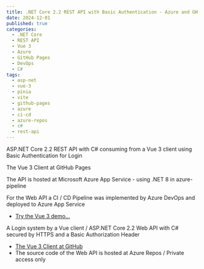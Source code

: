 ```yaml
---
title: .NET Core 2.2 REST API with Basic Authentication - Azure and GH Pages 
date: 2024-12-01
published: true
categories:
  - .NET Core
  - REST API
  - Vue 3
  - Azure
  - GitHub Pages
  - DevOps
  - C#  
tags:
  - asp-net
  - vue-3
  - pinia
  - vite
  - github-pages
  - azure
  - ci-cd
  - azure-repos
  - c#
  - rest-api
---
```



ASP.NET Core 2.2 REST API with C# consuming from a Vue 3 client using Basic Authentication for Login

The Vue 3 Client at GitHub Pages 

The API is hosted at Microsoft Azure App Service - using .NET 8  in azure-pipeline

For the Web API a CI / CD Pipeline was implemented by Azure DevOps and deployed to Azure App Service

<ul>
<li>
<a href="https://persteenolsen.github.io/vue-3-basic-auth-gh-pages-client/" target="_blank" title="Basic Authentication by Vue 3">Try the Vue 3 demo...</a>
</li>

</ul>

<p>A Login system by a Vue client / ASP.NET Core 2.2 Web API with C# secured by HTTPS and a Basic Authorization Header</p>

<ul>

<li><a href="https://github.com/persteenolsen/vue-3-basic-auth-gh-pages-client" target="_blank">The Vue 3 Client at GitHub</a></li>
<li>The source code of the Web API is hosted at Azure Repos / Private access only</li>
</ul>
